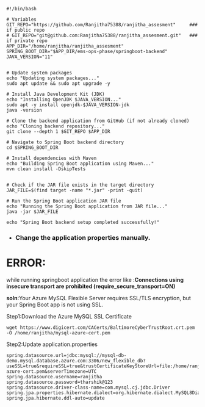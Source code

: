 ```
#!/bin/bash

# Variables
GIT_REPO="https://github.com/Ranjitha75388/ranjitha_assesment"     ### if public repo
# GIT_REPO="git@github.com:Ranjitha75388/ranjitha_assesment.git"   ### if private repo
APP_DIR="/home/ranjitha/ranjitha_assesment"
SPRING_BOOT_DIR="$APP_DIR/ems-ops-phase/springboot-backend"
JAVA_VERSION="11"


# Update system packages
echo "Updating system packages..."
sudo apt update && sudo apt upgrade -y

# Install Java Development Kit (JDK)
echo "Installing OpenJDK $JAVA_VERSION..."
sudo apt -y install openjdk-$JAVA_VERSION-jdk
java -version

# Clone the backend application from GitHub (if not already cloned)
echo "Cloning backend repository..."
git clone --depth 1 $GIT_REPO $APP_DIR

# Navigate to Spring Boot backend directory
cd $SPRING_BOOT_DIR

# Install dependencies with Maven
echo "Building Spring Boot application using Maven..."
mvn clean install -DskipTests


# Check if the JAR file exists in the target directory
JAR_FILE=$(find target -name "*.jar" -print -quit)

# Run the Spring Boot application JAR file
echo "Running the Spring Boot application from JAR file..."
java -jar $JAR_FILE

echo "Spring Boot backend setup completed successfully!"
```


- ### Change the application properties manually.
# ERROR:
while running springboot application the error like :**Connections using insecure transport are prohibited (require_secure_transport=ON)**

**soln**:Your Azure MySQL Flexible Server requires SSL/TLS encryption, but your Spring Boot app is not using SSL.

Step1:Download the Azure MySQL SSL Certificate
```
wget https://www.digicert.com/CACerts/BaltimoreCyberTrustRoot.crt.pem -O /home/ranjitha/mysql-azure-cert.pem
```
Step2:Update application.properties
```
spring.datasource.url=jdbc:mysql://mysql-db-demo.mysql.database.azure.com:3306/new_flexible_db?useSSL=true&requireSSL=true&trustCertificateKeyStoreUrl=file:/home/ranjitha/mysql-azure-cert.pem&serverTimezone=UTC
spring.datasource.username=ranjitha
spring.datasource.password=tharshik@123
spring.datasource.driver-class-name=com.mysql.cj.jdbc.Driver
spring.jpa.properties.hibernate.dialect=org.hibernate.dialect.MySQL8Dialect
spring.jpa.hibernate.ddl-auto=update
```
